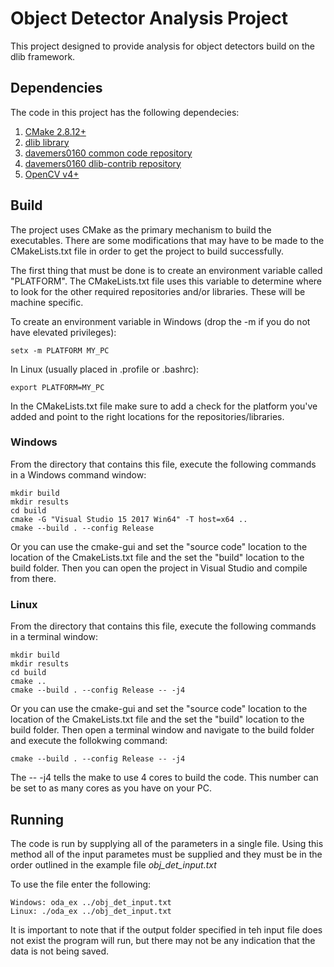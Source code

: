 # Object Detector Analysis Project
This project designed to provide analysis for object detectors build on the dlib framework.

## Dependencies

The code in this project has the following dependecies:

1. [CMake 2.8.12+](https://cmake.org/download/)
2. [dlib library](http://dlib.net/ )
3. [davemers0160 common code repository](https://github.com/davemers0160/Common)
4. [davemers0160 dlib-contrib repository](https://github.com/davemers0160/dlib-contrib )
5. [OpenCV v4+](https://opencv.org/releases/)

## Build

The project uses CMake as the primary mechanism to build the executables.  There are some modifications that may have to be made to the CMakeLists.txt file in order to get the project to build successfully.

The first thing that must be done is to create an environment variable called "PLATFORM".  The CMakeLists.txt file uses this variable to determine where to look for the other required repositories and/or libraries.  These will be machine specific.

To create an environment variable in Windows (drop the -m if you do not have elevated privileges):
```
setx -m PLATFORM MY_PC
```

In Linux (usually placed in .profile or .bashrc):
```
export PLATFORM=MY_PC
```

In the CMakeLists.txt file make sure to add a check for the platform you've added and point to the right locations for the repositories/libraries.

### Windows

From the directory that contains this file, execute the following commands in a Windows command window:

```
mkdir build
mkdir results
cd build
cmake -G "Visual Studio 15 2017 Win64" -T host=x64 ..
cmake --build . --config Release
```

Or you can use the cmake-gui and set the "source code" location to the location of the CmakeLists.txt file and the set the "build" location to the build folder. Then you can open the project in Visual Studio and compile from there.

### Linux

From the directory that contains this file, execute the following commands in a terminal window:

```
mkdir build
mkdir results
cd build
cmake ..
cmake --build . --config Release -- -j4
```

Or you can use the cmake-gui and set the "source code" location to the location of the CmakeLists.txt file and the set the "build" location to the build folder. Then open a terminal window and navigate to the build folder and execute the follokwing command:

```
cmake --build . --config Release -- -j4
```

The -- -j4 tells the make to use 4 cores to build the code.  This number can be set to as many cores as you have on your PC.

## Running

The code is run by supplying all of the parameters in a single file.  Using this method all of the input parametes must be supplied and they must be in the order outlined in the example file *obj_det_input.txt*

To use the file enter the following:

```
Windows: oda_ex ../obj_det_input.txt
Linux: ./oda_ex ../obj_det_input.txt
```

It is important to note that if the output folder specified in teh input file does not exist the program will run, but there may not be any indication that the data is not being saved.

